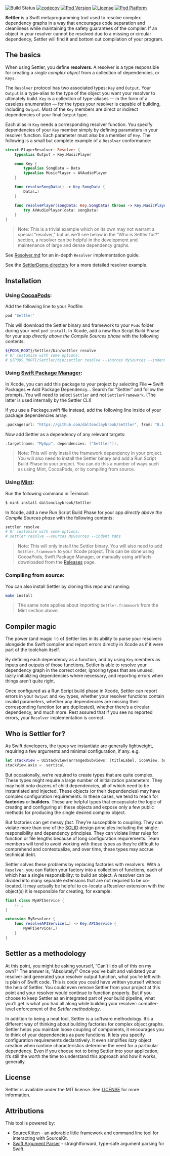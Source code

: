 ![Build Status](https://github.com/daltonclaybrook/Settler/workflows/Swift/badge.svg)
[![codecov](https://codecov.io/gh/daltonclaybrook/Settler/branch/main/graph/badge.svg?cache_bust=1)](https://codecov.io/gh/daltonclaybrook/Settler)
[![Pod Version](https://img.shields.io/cocoapods/v/Settler.svg?style=flat)](http://cocoapods.org/pods/Settler)
[![License](https://img.shields.io/cocoapods/l/Sourcery.svg?style=flat)](http://cocoapods.org/pods/Sourcery)
[![Pod Platform](https://img.shields.io/cocoapods/p/Settler.svg?style=flat)](http://cocoapods.org/pods/Settler)

**Settler** is a Swift metaprogramming tool used to resolve complex dependency graphs in a way that encourages code separation and cleanliness while maintaining the safety guarantees of the compiler. If an object in your resolver cannot be resolved due to a missing or circular dependency, Settler will find it and bottom out compilation of your program.

## The basics

When using Settler, you define **resolvers**. A resolver is a type responsible for creating a _single complex object_ from a collection of dependencies, or `Keys`.

The `Resolver` protocol has two associated types: `Key` and `Output`. Your `Output` is a type-alias to the type of the object you want your resolver to ultimately build. `Key` is a collection of type-aliases — in the form of a caseless enumeration — for the types your resolver is capable of building, including `Output`. Most of the `Key` members are direct or indirect dependencies of your final `Output` type.

Each alias in `Key` needs a corresponding resolver function. You specify dependencies of your `Key` member simply by defining parameters in your resolver function. Each parameter must also be a member of `Key`. The following is a small but complete example of a `Resolver` conformance:

```swift
struct PlayerResolver: Resolver {
    typealias Output = Key.MusicPlayer

    enum Key {
        typealias SongData = Data
        typealias MusicPlayer = AVAudioPlayer
    }

    func resolveSongData() -> Key.SongData {
        Data(…)
    }

    func resolvePlayer(songData: Key.SongData) throws -> Key.MusicPlayer {
        try AVAudioPlayer(data: songData)
    }
}
```

>Note: This is a trivial example which on its own may not warrant a special “resolver,” but as we’ll see below in the “Who is Settler for?” section, a resolver can be helpful in the development and maintenance of large and dense dependency graphs.

See [Resolver.md](https://github.com/daltonclaybrook/Settler/blob/main/Resolver.md) for an in-depth `Resolver` implementation guide.

See the [SettlerDemo directory](https://github.com/daltonclaybrook/Settler/tree/main/Sources/SettlerDemo) for a more detailed resolver example.

## Installation

### Using [CocoaPods](https://cocoapods.org/):

Add the following line to your Podfile:

```ruby
pod 'Settler'
```

This will download the Settler binary and framework to your `Pods` folder during your next `pod install`. In Xcode, add a new Run Script Build Phase for your app _directly above the Compile Sources phase_ with the following contents:

```bash
${PODS_ROOT}/Settler/bin/settler resolve
# Or customize with some options:
# ${PODS_ROOT}/Settler/bin/settler resolve --sources MySources --indent tabs
```

### Using [Swift Package Manager](https://swift.org/package-manager/):

In Xcode, you can add this package to your project by selecting File ➡ Swift Packages ➡ Add Package Dependency… Search for "Settler" and follow the prompts. You will need to select `Settler` and not `SettlerFramework`. (The latter is used internally by the Settler CLI)

If you use a Package.swift file instead, add the following line inside of your package dependencies array:

```swift
.package(url: "https://github.com/daltonclaybrook/Settler", from: "0.1.1"),
```

Now add Settler as a dependency of any relevant targets:

```swift
.target(name: "MyApp", dependencies: ["Settler"]),
```

>Note: This will only install the framework dependency in your project. You will also need to install the Settler binary and add a Run Script Build Phase to your project. You can do this a number of ways such as using Mint, CocoaPods, or by compiling from source.

### Using [Mint](https://github.com/yonaskolb/mint):

Run the following command in Terminal:

```bash
$ mint install daltonclaybrook/Settler
```

In Xcode, add a new Run Script Build Phase for your app _directly above the Compile Sources phase_ with the following contents:

```bash
settler resolve
# Or customize with some options:
# settler resolve --sources MySources --indent tabs
```

>Note: This will only install the Settler binary. You will also need to add `Settler.framework` to your Xcode project. This can be done using CocoaPods, Swift Package Manager, or manually using artifacts downloaded from the [Releases](https://github.com/daltonclaybrook/Settler/releases) page.

### Compiling from source:

You can also install Settler by cloning this repo and running:

```bash
make install
```

>The same note applies about importing `Settler.framework` from the Mint section above.

## Compiler magic

The power (and magic ✨) of Settler lies in its ability to parse your resolvers alongside the Swift compiler and report errors directly in Xcode as if it were part of the toolchain itself.

By defining each dependency as a function, and by using `Key` members as inputs and outputs of those functions, Settler is able to resolve your dependency graph in the correct order, ignoring types that are unused, lazily initializing dependencies where necessary, and reporting errors when things aren’t quite right.

Once configured as a Run Script build phase in Xcode, Settler can report errors in your `Output` and `Key` types, whether your resolver functions contain invalid parameters, whether any dependencies are missing their corresponding function (or are duplicated), whether there’s a circular dependency, and much more. Rest assured that if you see no reported errors, your `Resolver` implementation is correct.

## Who is Settler for?

As Swift developers, the types we instantiate are generally lightweight, requiring a few arguments and minimal configuration, if any. e.g.

```swift
let stackView = UIStackView(arrangedSubviews: [titleLabel, iconView, button])
stackView.axis = .vertical
```

But occasionally, we’re required to create types that are quite complex. These types might require a large number of initialization parameters. They may hold onto dozens of child dependencies, all of which need to be instantiated and injected. These objects (or their dependencies) may have complex configuration requirements. In these cases, we tend to reach for **factories** or **builders**. These are helpful types that encapsulate the logic of creating and configuring all these objects and expose only a few public methods for producing the single desired complex object.

But factories can get messy _fast_. They’re susceptible to coupling. They can violate more than one of the [SOLID](https://en.wikipedia.org/wiki/SOLID) design principles including the single-responsibility and dependency principles. They can violate linter rules for function or file lengths because of long configuration requirements. Team members will tend to avoid working with these types as they’re difficult to comprehend and contextualize, and over time, these types may accrue technical debt.

Settler solves these problems by replacing factories with resolvers. With a `Resolver`, you can flatten your factory into a collection of functions, each of which has a single responsibility: to build an object. A resolver can be divided into many separate extensions that are not required to be co-located. It may actually be helpful to co-locate a Resolver extension with the object(s) it is responsible for creating, for example:

```swift
final class MyAPIService {
    // …
}

extension MyResolver {
    func resolveAPIService(…) -> Key.APIService {
        MyAPIService(…)
    }
}
```

## Settler as a methodology

At this point, you might be asking yourself, “Can’t I do all of this on my own?” The answer is, “Absolutely!” Once you've built and validated your resolver and generated your resolver output function, what you’re left with is plain ol’ Swift code. This is code you could have written yourself without the help of Settler. You could even remove Settler from your project at this point and your resolver would continue to function properly. But if you choose to keep Settler as an integrated part of your build pipeline, what you’ll get is what you had all along while building your resolver: compiler-level enforcement of the _Settler methodology_.

In addition to being a neat tool, Settler is a software methodology. It’s a different way of thinking about building factories for complex object graphs. Settler helps you maintain loose coupling of components, it encourages you to think of your dependencies as pure functions. It lets you specify configuration requirements declaratively. It even simplifies _lazy_ object creation when runtime characteristics determine the need for a particular dependency. Even if you choose not to bring Settler into your application, it’s still the worth the time to understand this approach and how it works, generally.

## License

Settler is available under the MIT license. See [LICENSE](https://github.com/daltonclaybrook/Settler/blob/main/LICENSE) for more information.

## Attributions

This tool is powered by:

* [SourceKitten](https://github.com/jpsim/SourceKitten) - an adorable little framework and command line tool for interacting with SourceKit.
* [Swift Argument Parser](https://github.com/apple/swift-argument-parser) - straightforward, type-safe argument parsing for Swift.
